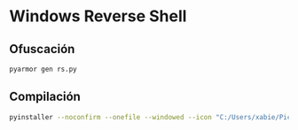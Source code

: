 # Windows Reverse Shell

## Ofuscación

```bash
pyarmor gen rs.py
```

## Compilación

```bash
pyinstaller --noconfirm --onefile --windowed --icon "C:/Users/xabie/Pictures/PFP/pfp.ico" --hide-console "hide-early" --add-data "C:/Users/xabie/Documents/GitHub/htb/Resources/Revershell/Windows/dist/pyarmor_runtime_000000;pyarmor_runtime_000000/"  "C:/Users/xabie/Documents/GitHub/htb/Resources/Revershell/Windows/dist/rs.py"
```

